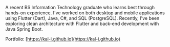 A recent BS Information Technology graduate who learns best through hands-on experience. I've worked on both desktop and mobile applications using Flutter (Dart), Java, C#, and SQL (PostgreSQL). Recently, I've been exploring clean architecture with Flutter and back-end development with Java Spring Boot.

Portfolio: [https://kal-i.github.io](https://kal-i.github.io)
